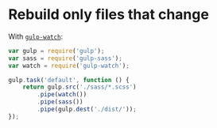 # Rebuild only files that change

With [`gulp-watch`](https://github.com/floatdrop/gulp-watch):

```js
var gulp = require('gulp');
var sass = require('gulp-sass');
var watch = require('gulp-watch');

gulp.task('default', function () {
    return gulp.src('./sass/*.scss')
        .pipe(watch())
        .pipe(sass())
        .pipe(gulp.dest('./dist/'));
});
```

